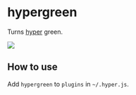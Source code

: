 # hypergreen

Turns [hyper](https://hyper.is/) green.

<img src="http://naver.me/5igwCVQA"/>

## How to use

Add `hypergreen` to `plugins` in `~/.hyper.js`.

